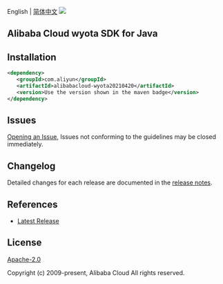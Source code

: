 English | [简体中文](README-CN.md)
![](https://aliyunsdk-pages.alicdn.com/icons/AlibabaCloud.svg)

## Alibaba Cloud wyota SDK for Java

## Installation

```xml
<dependency>
   <groupId>com.aliyun</groupId>
   <artifactId>alibabacloud-wyota20210420</artifactId>
   <version>Use the version shown in the maven badge</version>
</dependency>
```

## Issues
[Opening an Issue](https://github.com/aliyun/alibabacloud-java-async-sdk/issues/new), Issues not conforming to the guidelines may be closed immediately.

## Changelog
Detailed changes for each release are documented in the [release notes](./ChangeLog.txt).

## References
* [Latest Release](https://github.com/aliyun/alibabacloud-async-java-sdk/)

## License
[Apache-2.0](http://www.apache.org/licenses/LICENSE-2.0)

Copyright (c) 2009-present, Alibaba Cloud All rights reserved.